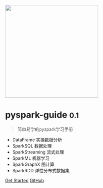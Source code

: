 <img src='https://spark.apache.org/docs/latest/api/python/_static/spark-logo-reverse.png' width='300px'>

# pyspark-guide <small>0.1</small>

> 简单易学的pyspark学习手册

- DataFrame 实操数据分析
- SparkSQL 数据处理
- SparkStreaming 流式处理
- SparkML 机器学习
- SparkGraphX 图计算
- SparkRDD 弹性分布式数据集

[Get Started](#pyspark-guide)
[GitHub](https://github.com/CaoChensy/pyspark-guide.git)

